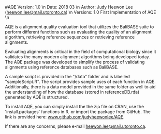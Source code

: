 #AQE
Version:  1.0 \n
Date:     2018 03 \n
Author:   Judy Heewon Lee (heewon.lee@mail.utoronto.ca) \n
Versions: 1.0 First Implementation of AQE \n

AQE is a alignment quality evaluation tool that utilizes the BaliBASE suite 
to perform different functions such as evaluating the quality of an alignment 
algorithm, retrieving reference sequences or retrieving reference alignments.

Evaluating alignments is critical in the field of computational biology 
since it validates the many modern alignment algorithms being developed today.
The AQE package was developed to simplify the process of validating alignments 
using reference databases such as BaliBASE. 

A sample script is provided in the "/data" folder and is labelled 
"sampleScript.R". The script provides sample uses of each function in AQE.
Additionally, there is a data model provided in the same folder as well to
aid the understanding of how the database (stored in referenceDB.rda)
generated by AQE is structured.

To install AQE, you can simply install the the zip file on CRAN, use the
'install.packages' functions in R, or import the package from GitHub. 
The link is provided here: www.github.com/judyheewonlee/AQE.

If there are any concerns, please e-mail heewon.lee@mail.utoronto.ca.


